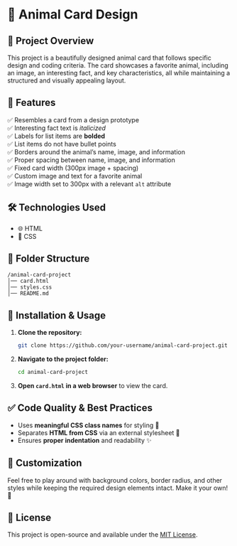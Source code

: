 # 🦁 Animal Card Design

## 📌 Project Overview
This project is a beautifully designed animal card that follows specific design and coding criteria. The card showcases a favorite animal, including an image, an interesting fact, and key characteristics, all while maintaining a structured and visually appealing layout.

## 🎨 Features
✅ Resembles a card from a design prototype  
✅ Interesting fact text is *italicized*  
✅ Labels for list items are **bolded**  
✅ List items do not have bullet points  
✅ Borders around the animal’s name, image, and information  
✅ Proper spacing between name, image, and information  
✅ Fixed card width (300px image + spacing)  
✅ Custom image and text for a favorite animal  
✅ Image width set to 300px with a relevant `alt` attribute  

## 🛠️ Technologies Used
- 🌐 HTML
- 🎨 CSS

## 📂 Folder Structure
```
/animal-card-project
│── card.html
│── styles.css
│── README.md
```

## 🚀 Installation & Usage
1. **Clone the repository:**  
   ```sh
   git clone https://github.com/your-username/animal-card-project.git
   ```
2. **Navigate to the project folder:**  
   ```sh
   cd animal-card-project
   ```
3. **Open `card.html` in a web browser** to view the card.  

## ✅ Code Quality & Best Practices
- Uses **meaningful CSS class names** for styling 🎨
- Separates **HTML from CSS** via an external stylesheet 📄
- Ensures **proper indentation** and readability ✨

## 🎨 Customization
Feel free to play around with background colors, border radius, and other styles while keeping the required design elements intact. Make it your own! 🎉

## 📜 License
This project is open-source and available under the [MIT License](LICENSE).

